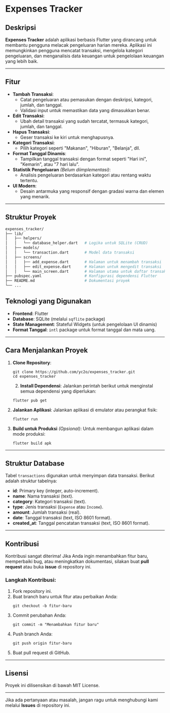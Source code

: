 # **Expenses Tracker**

## **Deskripsi**
**Expenses Tracker** adalah aplikasi berbasis Flutter yang dirancang untuk membantu pengguna melacak pengeluaran harian mereka. Aplikasi ini memungkinkan pengguna mencatat transaksi, mengelola kategori pengeluaran, dan menganalisis data keuangan untuk pengelolaan keuangan yang lebih baik.

---

## **Fitur**
- **Tambah Transaksi**:
  - Catat pengeluaran atau pemasukan dengan deskripsi, kategori, jumlah, dan tanggal.
  - Validasi input untuk memastikan data yang dimasukkan benar.
- **Edit Transaksi**:
  - Ubah detail transaksi yang sudah tercatat, termasuk kategori, jumlah, dan tanggal.
- **Hapus Transaksi**:
  - Geser transaksi ke kiri untuk menghapusnya.
- **Kategori Transaksi**:
  - Pilih kategori seperti "Makanan", "Hiburan", "Belanja", dll.
- **Format Tanggal Dinamis**:
  - Tampilkan tanggal transaksi dengan format seperti "Hari ini", "Kemarin", atau "7 hari lalu".
- **Statistik Pengeluaran** *(Belum diimplementasi)*:
  - Analisis pengeluaran berdasarkan kategori atau rentang waktu tertentu.
- **UI Modern**:
  - Desain antarmuka yang responsif dengan gradasi warna dan elemen yang menarik.

---

## **Struktur Proyek**
```bash
expenses_tracker/
├── lib/
│   ├── helpers/
│   │   └── database_helper.dart   # Logika untuk SQLite (CRUD)
│   ├── models/
│   │   └── transaction.dart       # Model data transaksi
│   ├── screens/
│   │   ├── add_expense.dart       # Halaman untuk menambah transaksi
│   │   ├── edit_expense.dart      # Halaman untuk mengedit transaksi
│   │   └── main_screen.dart       # Halaman utama untuk daftar transaksi
├── pubspec.yaml                   # Konfigurasi dependensi Flutter
├── README.md                      # Dokumentasi proyek
└── ...
```

## **Teknologi yang Digunakan**
- **Frontend**: Flutter
- **Database**: SQLite (melalui `sqflite` package)
- **State Management**: Stateful Widgets (untuk pengelolaan UI dinamis)
- **Format Tanggal**: `intl` package untuk format tanggal dan mata uang.

---

## **Cara Menjalankan Proyek**
1. **Clone Repository**:
   ```
   git clone https://github.com/yc2o/expenses_tracker.git
   cd expenses_tracker
   ```
   2. **Install Dependensi**:
   Jalankan perintah berikut untuk menginstal semua dependensi yang diperlukan:
   ```
   flutter pub get
   ```

3. **Jalankan Aplikasi**:
   Jalankan aplikasi di emulator atau perangkat fisik:
   ```
   flutter run
   ```

4. **Build untuk Produksi** *(Opsional)*:
   Untuk membangun aplikasi dalam mode produksi:
   ```
   flutter build apk
   ```

---

## **Struktur Database**
Tabel `transactions` digunakan untuk menyimpan data transaksi. Berikut adalah struktur tabelnya:
- **id**: Primary key (integer, auto-increment).
- **name**: Nama transaksi (text).
- **category**: Kategori transaksi (text).
- **type**: Jenis transaksi (`Expense` atau `Income`).
- **amount**: Jumlah transaksi (real).
- **date**: Tanggal transaksi (text, ISO 8601 format).
- **created_at**: Tanggal pencatatan transaksi (text, ISO 8601 format).

---

## **Kontribusi**
Kontribusi sangat diterima! Jika Anda ingin menambahkan fitur baru, memperbaiki bug, atau meningkatkan dokumentasi, silakan buat **pull request** atau buka **issue** di repository ini.

### **Langkah Kontribusi**:
1. Fork repository ini.
2. Buat branch baru untuk fitur atau perbaikan Anda:
   ```
   git checkout -b fitur-baru
   ```
3. Commit perubahan Anda:
   ```
   git commit -m "Menambahkan fitur baru"
   ```
4. Push branch Anda:
   ```
   git push origin fitur-baru
   ```
5. Buat pull request di GitHub.

---

## **Lisensi**
Proyek ini dilisensikan di bawah MIT License.

---

Jika ada pertanyaan atau masalah, jangan ragu untuk menghubungi kami melalui **Issues** di repository ini.